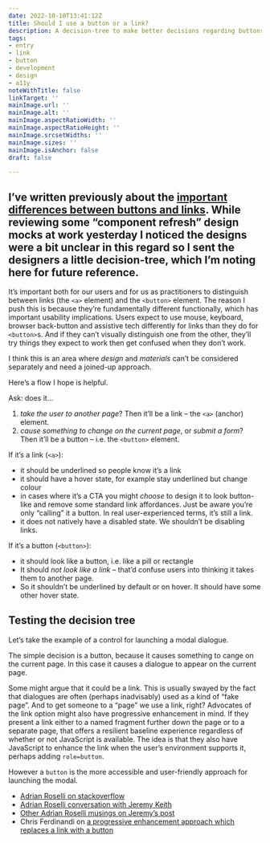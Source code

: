 ```yaml
---
date: 2022-10-10T13:41:12Z
title: Should I use a button or a link?
description: A decision-tree to make better decisions regarding buttons and links
tags:
- entry
- link
- button
- development
- design
- a11y
noteWithTitle: false
linkTarget: ''
mainImage.url: ''
mainImage.alt: ''
mainImage.aspectRatioWidth: ''
mainImage.aspectRatioHeight: ''
mainImage.srcsetWidths: ''
mainImage.sizes: ''
mainImage.isAnchor: false
draft: false

---
```

I’ve written previously about the [important differences between buttons and links](https://fuzzylogic.me/posts/buttons-versus-links-differences-and-tips/). While reviewing some “component refresh” design mocks at work yesterday I noticed the designs were a bit unclear in this regard so I sent the designers a little decision-tree, which I’m noting here for future reference.
---

It’s important both for our users and for us as practitioners to distinguish between links (the `<a>` element) and the `<button>` element. The reason I push this is because they’re fundamentally different functionally, which has important usability implications. Users expect to use mouse, keyboard, browser back-button and assistive tech differently for links than they do for `<button>`s. And if they can’t visually distinguish one from the other, they’ll try things they expect to work then get confused when they don’t work.

I think this is an area where _design_ and _materials_ can’t be considered separately and need a joined-up approach.

Here’s a flow I hope is helpful.

Ask: does it…

1. _take the user to another page_? Then it’ll be a link – the `<a>` (anchor) element.
2. _cause something to change on the current page_, or _submit a form_? Then it’ll be a button – i.e. the `<button>` element.

If it’s a link (`<a>`):

* it should be underlined so people know it’s a link
* it should have a hover state, for example stay underlined but change colour
* in cases where it’s a CTA you might _choose_ to design it to look button-like and remove some standard link affordances. Just be aware you’re only “calling” it a button. In real user-experienced terms, it’s still a link.
* it does not natively have a disabled state. We shouldn’t be disabling links.

If it’s a button (`<button>`):

* it should look like a button, i.e. like a pill or rectangle
* It should _not look like a link_ – that’d confuse users into thinking it takes them to another page.
* So it shouldn’t be underlined by default or on hover. It should have some other hover state.

## Testing the decision tree

Let’s take the example of a control for launching a modal dialogue. 

The simple decision is a button, because it causes something to cange on the current page. In this case it causes a dialogue to appear on the current page. 

Some might argue that it could be a link. This is usually swayed by the fact that dialogues are often (perhaps inadvisably) used as a kind of “fake page”. And to get someone to a “page” we use a link, right? Advocates of the link option might also have progressive enhancement in mind. If they present a link either to a named fragment further down the page or to a separate page, that offers a resilient baseline experience regardless of whether or not JavaScript is available. The idea is that they also have JavaScript to enhance the link when the user’s environment supports it, perhaps adding `role=button`.

However a `button` is the more accessible and user-friendly approach for launching the modal.

- [Adrian Roselli on stackoverflow](https://stackoverflow.com/questions/38594369/is-it-more-accessible-to-use-a-button-or-a-to-open-close-a-modal)
- [Adrian Roselli conversation with Jeremy Keith](https://twitter.com/aardrian/status/1322160454723129345)
- [Other Adrian Roselli musings on Jeremy’s post](https://twitter.com/aardrian/status/1321947480112680960)
- Chris Ferdinandi on [a progressive enhancement approach which replaces a link with a button](https://gomakethings.com/progressively-enhancing-a-link-into-a-button-with-vanilla-javascript/)

 
